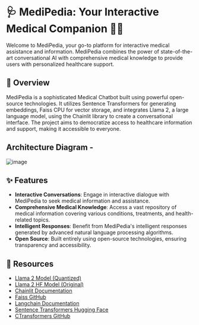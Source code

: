 # 🩺 MediPedia: Your Interactive Medical Companion 🤖💬

Welcome to MediPedia, your go-to platform for interactive medical assistance and information. MediPedia combines the power of state-of-the-art conversational AI with comprehensive medical knowledge to provide users with personalized healthcare support.

## 📝 Overview

MediPedia is a sophisticated Medical Chatbot built using powerful open-source technologies. It utilizes Sentence Transformers for generating embeddings, Faiss CPU for vector storage, and integrates Llama 2, a large language model, using the Chainlit library to create a conversational interface. The project aims to democratize access to healthcare information and support, making it accessible to everyone.

## Architecture Diagram -
![image](https://github.com/deodharaditi/MediPedia-Your-Go-To-Resource-For-Medical-Knowledge-And-Assistance/assets/159225198/22c3cdda-5906-4334-8b91-587d52766b14)

## ✨ Features

- **Interactive Conversations**: Engage in interactive dialogue with MediPedia to seek medical information and assistance.
- **Comprehensive Medical Knowledge**: Access a vast repository of medical information covering various conditions, treatments, and health-related topics.
- **Intelligent Responses**: Benefit from MediPedia's intelligent responses generated by advanced natural language processing algorithms.
- **Open Source**: Built entirely using open-source technologies, ensuring transparency and accessibility.

## 🔗 Resources

- [Llama 2 Model (Quantized)](https://huggingface.co/TheBloke/Llama...)
- [Llama 2 HF Model (Original)](https://huggingface.co/meta-llama)
- [Chainlit Documentation](https://github.com/Chainlit/chainlit)
- [Faiss GitHub](https://github.com/facebookresearch/f...)
- [Langchain Documentation](https://python.langchain.com/docs/get...)
- [Sentence Transformers Hugging Face](https://huggingface.co/sentence-trans...)
- [CTransformers GitHub](https://github.com/marella/ctransformers)


